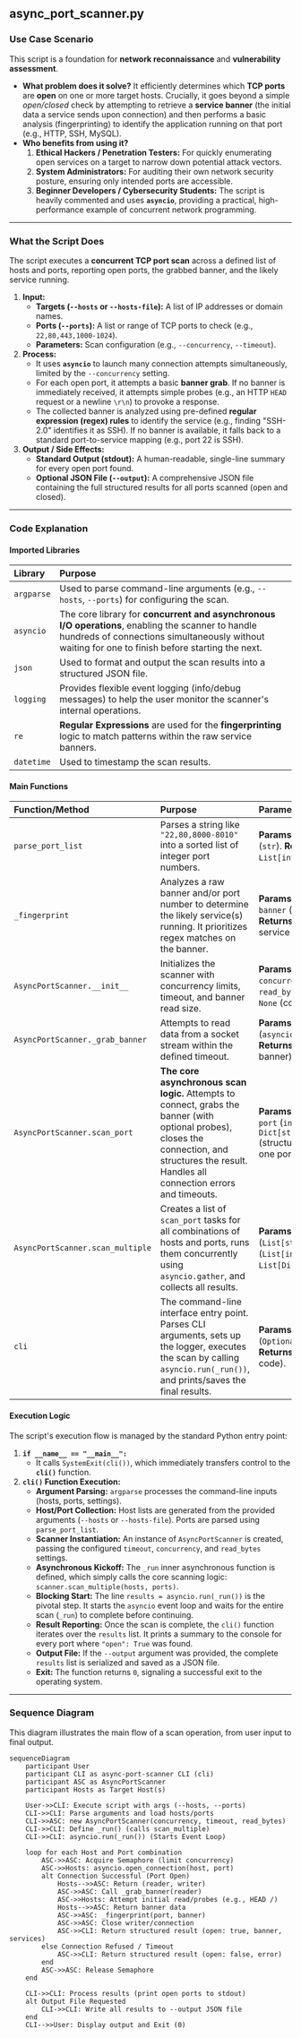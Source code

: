 ## async_port_scanner.py

### Use Case Scenario

This script is a foundation for **network reconnaissance** and **vulnerability assessment**.

* **What problem does it solve?**
    It efficiently determines which **TCP ports** are **open** on one or more target hosts. Crucially, it goes beyond a simple *open/closed* check by attempting to retrieve a **service banner** (the initial data a service sends upon connection) and then performs a basic analysis (fingerprinting) to identify the application running on that port (e.g., HTTP, SSH, MySQL).
* **Who benefits from using it?**
    1.  **Ethical Hackers / Penetration Testers:** For quickly enumerating open services on a target to narrow down potential attack vectors.
    2.  **System Administrators:** For auditing their own network security posture, ensuring only intended ports are accessible.
    3.  **Beginner Developers / Cybersecurity Students:** The script is heavily commented and uses **`asyncio`**, providing a practical, high-performance example of concurrent network programming.

---

### What the Script Does

The script executes a **concurrent TCP port scan** across a defined list of hosts and ports, reporting open ports, the grabbed banner, and the likely service running.

1.  **Input:**
    * **Targets (`--hosts` or `--hosts-file`):** A list of IP addresses or domain names.
    * **Ports (`--ports`):** A list or range of TCP ports to check (e.g., `22,80,443,1000-1024`).
    * **Parameters:** Scan configuration (e.g., `--concurrency`, `--timeout`).
2.  **Process:**
    * It uses **`asyncio`** to launch many connection attempts simultaneously, limited by the `--concurrency` setting.
    * For each open port, it attempts a basic **banner grab**. If no banner is immediately received, it attempts simple probes (e.g., an HTTP `HEAD` request or a newline `\r\n`) to provoke a response.
    * The collected banner is analyzed using pre-defined **regular expression (regex) rules** to identify the service (e.g., finding "SSH-2.0" identifies it as SSH). If no banner is available, it falls back to a standard port-to-service mapping (e.g., port 22 is SSH).
3.  **Output / Side Effects:**
    * **Standard Output (stdout):** A human-readable, single-line summary for every open port found.
    * **Optional JSON File (`--output`):** A comprehensive JSON file containing the full structured results for all ports scanned (open and closed).

---

### Code Explanation

#### Imported Libraries

| Library | Purpose |
| :--- | :--- |
| `argparse` | Used to parse command-line arguments (e.g., `--hosts`, `--ports`) for configuring the scan. |
| `asyncio` | The core library for **concurrent and asynchronous I/O operations**, enabling the scanner to handle hundreds of connections simultaneously without waiting for one to finish before starting the next. |
| `json` | Used to format and output the scan results into a structured JSON file. |
| `logging` | Provides flexible event logging (info/debug messages) to help the user monitor the scanner's internal operations. |
| `re` | **Regular Expressions** are used for the **fingerprinting** logic to match patterns within the raw service banners. |
| `datetime` | Used to timestamp the scan results. |

#### Main Functions

| Function/Method | Purpose | Parameters & Returns |
| :--- | :--- | :--- |
| `parse_port_list` | Parses a string like `"22,80,8000-8010"` into a sorted list of integer port numbers. | **Params:** `port_string` (`str`). **Returns:** `List[int]`. |
| `_fingerprint` | Analyzes a raw banner and/or port number to determine the likely service(s) running. It prioritizes regex matches on the banner. | **Params:** `port` (`int`), `banner` (`bytes`). **Returns:** `List[str]` of service names. |
| `AsyncPortScanner.__init__` | Initializes the scanner with concurrency limits, timeout, and banner read size. | **Params:** `timeout`, `concurrency`, `read_bytes`. **Returns:** `None` (constructor). |
| `AsyncPortScanner._grab_banner` | Attempts to read data from a socket stream within the defined timeout. | **Params:** `reader` (`asyncio.StreamReader`). **Returns:** `bytes` (the raw banner). |
| `AsyncPortScanner.scan_port` | **The core asynchronous scan logic.** Attempts to connect, grabs the banner (with optional probes), closes the connection, and structures the result. Handles all connection errors and timeouts. | **Params:** `host` (`str`), `port` (`int`). **Returns:** `Dict[str, Any]` (structured result for one port). |
| `AsyncPortScanner.scan_multiple`| Creates a list of `scan_port` tasks for all combinations of hosts and ports, runs them concurrently using `asyncio.gather`, and collects all results. | **Params:** `hosts` (`List[str]`), `ports` (`List[int]`). **Returns:** `List[Dict[str, Any]]`. |
| `cli` | The command-line interface entry point. Parses CLI arguments, sets up the logger, executes the scan by calling `asyncio.run(_run())`, and prints/saves the final results. | **Params:** `argv` (`Optional[List[str]]`). **Returns:** `int` (exit code). |

#### Execution Logic

The script's execution flow is managed by the standard Python entry point:

1.  **`if __name__ == "__main__":`**
    * It calls `SystemExit(cli())`, which immediately transfers control to the **`cli()`** function.
2.  **`cli()` Function Execution:**
    * **Argument Parsing:** `argparse` processes the command-line inputs (hosts, ports, settings).
    * **Host/Port Collection:** Host lists are generated from the provided arguments (`--hosts` or `--hosts-file`). Ports are parsed using `parse_port_list`.
    * **Scanner Instantiation:** An instance of `AsyncPortScanner` is created, passing the configured `timeout`, `concurrency`, and `read_bytes` settings.
    * **Asynchronous Kickoff:** The `_run` inner asynchronous function is defined, which simply calls the core scanning logic: `scanner.scan_multiple(hosts, ports)`.
    * **Blocking Start:** The line `results = asyncio.run(_run())` is the pivotal step. It starts the `asyncio` event loop and waits for the entire scan (`_run`) to complete before continuing.
    * **Result Reporting:** Once the scan is complete, the `cli()` function iterates over the `results` list. It prints a summary to the console for every port where `"open": True` was found.
    * **Output File:** If the `--output` argument was provided, the complete `results` list is serialized and saved as a JSON file.
    * **Exit:** The function returns `0`, signaling a successful exit to the operating system.

---

### Sequence Diagram

This diagram illustrates the main flow of a scan operation, from user input to final output.

```mermaid
sequenceDiagram
    participant User
    participant CLI as async-port-scanner CLI (cli)
    participant ASC as AsyncPortScanner
    participant Hosts as Target Host(s)

    User->>CLI: Execute script with args (--hosts, --ports)
    CLI->>CLI: Parse arguments and load hosts/ports
    CLI->>ASC: new AsyncPortScanner(concurrency, timeout, read_bytes)
    CLI->>CLI: Define _run() (calls scan_multiple)
    CLI->>CLI: asyncio.run(_run()) (Starts Event Loop)

    loop for each Host and Port combination
        ASC->>ASC: Acquire Semaphore (limit concurrency)
        ASC->>Hosts: asyncio.open_connection(host, port)
        alt Connection Successful (Port Open)
            Hosts-->>ASC: Return (reader, writer)
            ASC->>ASC: Call _grab_banner(reader)
            ASC->>Hosts: Attempt initial read/probes (e.g., HEAD /)
            Hosts-->>ASC: Return banner data
            ASC->>ASC: _fingerprint(port, banner)
            ASC->>ASC: Close writer/connection
            ASC->>CLI: Return structured result (open: true, banner, services)
        else Connection Refused / Timeout
            ASC->>CLI: Return structured result (open: false, error)
        end
        ASC->>ASC: Release Semaphore
    end

    CLI->>CLI: Process results (print open ports to stdout)
    alt Output File Requested
        CLI->>CLI: Write all results to --output JSON file
    end
    CLI-->>User: Display output and Exit (0)